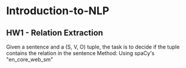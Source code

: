 # Introduction-to-NLP

## HW1 - Relation Extraction
Given a sentence and a (S, V, O) tuple, the task is to decide if the tuple contains the relation in the sentence
Method: Using spaCy's "en_core_web_sm"
